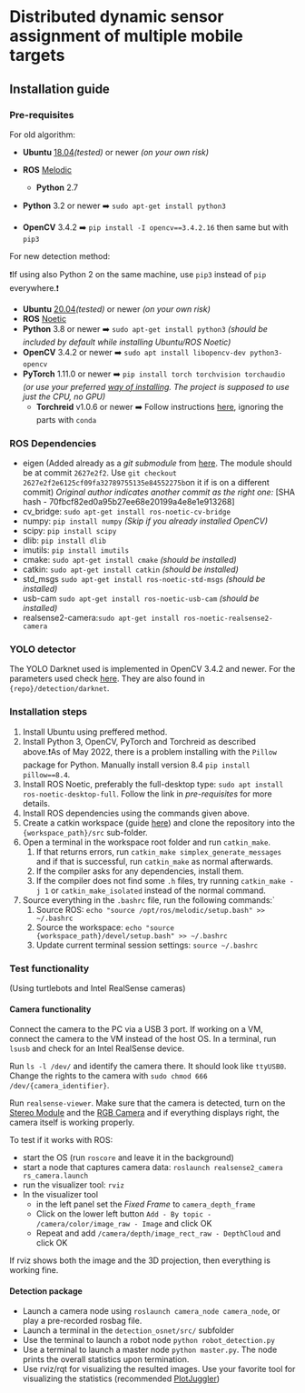 # Distributed dynamic sensor assignment of multiple mobile targets

## Installation guide

### Pre-requisites

For old algorithm:
- **Ubuntu** [18.04](https://releases.ubuntu.com/18.04/)*(tested)* or newer *(on your own risk)*
- **ROS** [Melodic](https://wiki.ros.org/melodic/Installation/Ubuntu)
  - **Python** 2.7
- **Python** 3.2 or newer :arrow_right: `sudo apt-get install python3`

- **OpenCV** 3.4.2 :arrow_right: `pip install -I opencv==3.4.2.16` then same but with `pip3`

For new detection method:


  ❗If using also Python 2 on the same machine, use `pip3` instead of `pip` everywhere.❗
  
- **Ubuntu** [20.04](https://releases.ubuntu.com/20.04/)*(tested)* or newer *(on your own risk)*
- **ROS** [Noetic](https://wiki.ros.org/noetic/Installation/Ubuntu)
- **Python** 3.8 or newer :arrow_right: `sudo apt-get install python3` *(should be included by default while installing Ubuntu/ROS Noetic)*
- **OpenCV** 3.4.2 or newer :arrow_right: `sudo apt install libopencv-dev python3-opencv`
- **PyTorch** 1.11.0 or newer :arrow_right: `pip install torch torchvision torchaudio` *(or use your preferred [way of installing](https://pytorch.org/get-started/locally/). The project is supposed to use just the CPU, no GPU)*
  - **Torchreid** v1.0.6 or newer :arrow_right: Follow instructions [here](https://github.com/KaiyangZhou/deep-person-reid), ignoring the parts with `conda`

### ROS Dependencies

- eigen (Added already as a *git submodule* from [here](https://gitlab.com/libeigen/eigen). The module should be at commit `2627e2f2`. Use `git checkout 2627e2f2e6125cf09fa32789755135e84552275b`on it if is on a different commit)
  *Original author indicates another commit as the right one:* [SHA hash - 70fbcf82ed0a95b27ee68e20199a4e8e1e913268]
- cv_bridge: `sudo apt-get install ros-noetic-cv-bridge`
- numpy: `pip install numpy` *(Skip if you already installed OpenCV)* 
- scipy: `pip install scipy`
- dlib: `pip install dlib`
- imutils: `pip install imutils`
- cmake: `sudo apt-get install cmake` *(should be installed)*
- catkin: `sudo apt-get install catkin` *(should be installed)*
- std_msgs `sudo apt-get install ros-noetic-std-msgs` *(should be installed)*
- usb-cam `sudo apt-get install ros-noetic-usb-cam` *(should be installed)*
- realsense2-camera:`sudo apt-get install ros-noetic-realsense2-camera`

### YOLO detector

The YOLO Darknet used is implemented in OpenCV 3.4.2 and newer. For the parameters used check [here](https://pysource.com/2019/07/08/yolo-real-time-detection-on-cpu/). They are also found in `{repo}/detection/darknet`.

### Installation steps

1. Install Ubuntu using preffered method.
2. Install Python 3, OpenCV, PyTorch and Torchreid as described above.❗As of May 2022, there is a problem installing with the `Pillow` package for Python. Manually install version 8.4 `pip install pillow==8.4`.
3. Install ROS Noetic, preferably the full-desktop type: `sudo apt install ros-noetic-desktop-full`. Follow the link in *pre-requisites* for more details.
4. Install ROS dependencies using the commands given above.
5. Create a catkin workspace (guide [here](https://wiki.ros.org/catkin/Tutorials/create_a_workspace)) and clone the repository into the `{workspace_path}/src` sub-folder.
6. Open a terminal in the workspace root folder and run `catkin_make`.
   1. If that returns errors, run `catkin_make simplex_generate_messages` and if that is successful, run `catkin_make` as normal afterwards.
   2. If the compiler asks for any dependencies, install them.
   3. If the compiler does not find some `.h` files, try running `catkin_make -j 1` or `catkin_make_isolated` instead of the normal command.
7. Source everything in the `.bashrc` file, run the following commands:`
   1. Source ROS: `echo "source /opt/ros/melodic/setup.bash" >> ~/.bashrc`
   2. Source the workspace: `echo "source {workspace_path}/devel/setup.bash" >> ~/.bashrc`
   3. Update current terminal session settings: `source ~/.bashrc`

### Test functionality

(Using turtlebots and Intel RealSense cameras)

#### Camera functionality

Connect the camera to the PC via a USB 3 port. If working on a VM, connect the camera to the VM instead of the host OS. In a terminal, run `lsusb` and check for an Intel RealSense device.

Run `ls -l /dev/` and identify the camera there. It should look like `ttyUSB0`. Change the rights to the camera with `sudo chmod 666 /dev/{camera_identifier}`.

Run `realsense-viewer`. Make sure that the camera is detected, turn on the <u>Stereo Module</u> and the <u>RGB Camera</u> and if everything displays right, the camera itself is working properly.

To test if it works with ROS:

- start the OS (run `roscore` and leave it in the background)
- start a node that captures camera data: `roslaunch realsense2_camera rs_camera.launch`
- run the visualizer tool: `rviz`
- In the visualizer tool
  -  in the left panel set the *Fixed Frame* to `camera_depth_frame`
  - Click on the lower left button `Add - By topic - /camera/color/image_raw - Image` and click OK
  - Repeat and add `/camera/depth/image_rect_raw - DepthCloud` and click OK

If rviz shows both the image and the 3D projection, then everything is working fine.

#### Detection package

- Launch a camera node using `roslaunch camera_node camera_node`, or play a pre-recorded rosbag file.
- Launch a terminal in the `detection_osnet/src/` subfolder
- Use the terminal to launch a robot node `python robot_detection.py`
- Use a terminal to launch a master node `python master.py`. The node prints the overall statistics upon termination.
- Use rviz/rqt for visualizing the resulted images. Use your favorite tool for visualizing the statistics (recommended [PlotJuggler](https://github.com/PlotJuggler/plotjuggler-ros-plugins))
